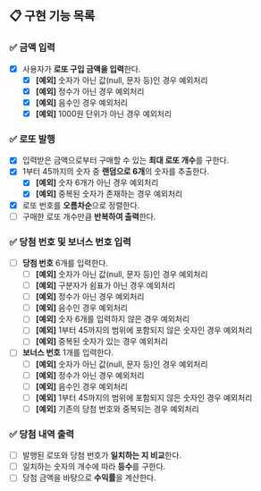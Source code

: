 ## 📋 구현 기능 목록

### ✅ 금액 입력
+ [x] 사용자가 **로또 구입 금액을 입력**한다.
   + [x] **[예외]** 숫자가 아닌 값(null, 문자 등)인 경우 예외처리
   + [x] **[예외]** 정수가 아닌 경우 예외처리
   + [x] **[예외]** 음수인 경우 예외처리
   + [x] **[예외]** 1000원 단위가 아닌 경우 예외처리

### ✅ 로또 발행
+ [x] 입력받은 금액으로부터 구매할 수 있는 **최대 로또 개수**를 구한다.
+ [x] 1부터 45까지의 숫자 중 **랜덤으로 6개**의 숫자를 추출한다.
    + [x] **[예외]** 숫자 6개가 아닌 경우 예외처리
    + [x] **[예외]** 중복된 숫자가 존재하는 경우 예외처리
+ [x] 로또 번호를 **오름차순**으로 정렬한다.
+ [ ] 구매한 로또 개수만큼 **반복하여 출력**한다.

### ✅ 당첨 번호 및 보너스 번호 입력
+ [ ]  **당첨 번호** 6개를 입력한다.
   + [ ] **[예외]** 숫자가 아닌 값(null, 문자 등)인 경우 예외처리
   + [ ] **[예외]** 구분자가 쉼표가 아닌 경우 예외처리
   + [ ] **[예외]** 정수가 아닌 경우 예외처리
   + [ ] **[예외]** 음수인 경우 예외처리
   + [ ] **[예외]** 숫자 6개를 입력하지 않은 경우 예외처리
   + [ ] **[예외]** 1부터 45까지의 범위에 포함되지 않은 숫자인 경우 예외처리
   + [ ] **[예외]** 중복된 숫자가 있는 경우 예외처리
+ [ ] **보너스 번호** 1개를 입력한다.
   + [ ] **[예외]** 숫자가 아닌 값(null, 문자 등)인 경우 예외처리
   + [ ] **[예외]** 정수가 아닌 경우 예외처리
   + [ ] **[예외]** 음수인 경우 예외처리
   + [ ] **[예외]** 1부터 45까지의 범위에 포함되지 않은 숫자인 경우 예외처리
   + [ ] **[예외]** 기존의 당첨 번호와 중복되는 경우 예외처리

### ✅ 당첨 내역 출력
+ [ ] 발행된 로또와 당첨 번호가 **일치하는 지 비교**한다.
+ [ ] 일치하는 숫자의 개수에 따라 **등수**를 구한다.
+ [ ] 당첨 금액을 바탕으로 **수익률**을 계산한다.
